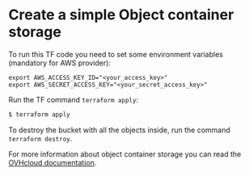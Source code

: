 # Create a simple Object container storage

To run this TF code you need to set some environment variables (mandatory for AWS provider):

```
export AWS_ACCESS_KEY_ID="<your_access_key>"
export AWS_SECRET_ACCESS_KEY="<your_secret_access_key>"
```


Run the TF command `terraform apply`:
```bash
$ terraform apply
```

To destroy the bucket with all the objects inside, run the command `terraform destroy`.

For more information about object container storage you can read the [OVHcloud documentation](https://help.ovhcloud.com/csm/en-ie-documentation-storage-object-storage?id=kb_browse_cat&kb_id=38e74da5a884a950f07829d7d5c75217&kb_category=b29021c8e5a5edd0f078850a25104df8&spa=1).